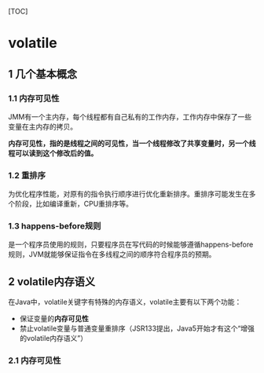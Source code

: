 [TOC]

# volatile

## 1 几个基本概念

### 1.1 内存可见性

JMM有一个主内存，每个线程都有自己私有的工作内存，工作内存中保存了一些变量在主内存的拷贝。

**内存可见性，指的是线程之间的可见性，当一个线程修改了共享变量时，另一个线程可以读到这个修改后的值。**



### 1.2 重排序

 为优化程序性能，对原有的指令执行顺序进行优化重新排序。重排序可能发生在多个阶段，比如编译重新，CPU重排序等。



### 1.3 happens-before规则

是一个程序员使用的规则，只要程序员在写代码的时候能够遵循happens-before规则，JVM就能够保证指令在多线程之间的顺序符合程序员的预期。



## 2 volatile内存语义

在Java中，volatile关键字有特殊的内存语义，volatile主要有以下两个功能：

- 保证变量的**内存可见性**
- 禁止volatile变量与普通变量重排序（JSR133提出，Java5开始才有这个“增强的volatile内存语义”）



### 2.1 内存可见性


